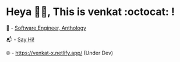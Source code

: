 # Heya 👋🏼, This is venkat :octocat: !

🚀 - [Software Engineer, Anthology](https://www.anthology.com/)

📬 - [Say Hi!](mailto:venkatesh.velan5@gmailcom)

🌐 - https://venkat-x.netlify.app/ (Under Dev)

<!---
venkatt05/venkatt05 is a ✨ special ✨ repository because its `README.md` (this file) appears on your GitHub profile.
You can click the Preview link to take a look at your changes.
--->
